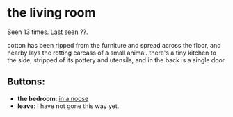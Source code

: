 # the living room

Seen 13 times. Last seen ??.

cotton has been ripped from the furniture and spread across the floor, and nearby lays the rotting carcass of a small animal. there's a tiny kitchen to the side, stripped of its pottery and utensils, and in the back is a single door.

## Buttons:

- **the bedroom**: [in a noose](in-a-noose-Nl4j9da.md)
- **leave**: I have not gone this way yet.